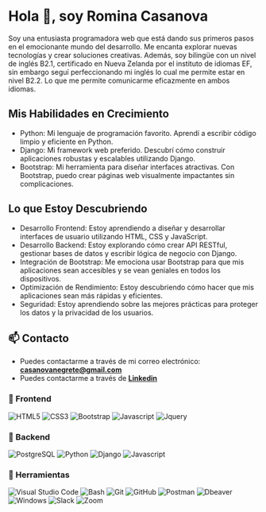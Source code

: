 # Hola 👋, soy Romina Casanova

Soy una entusiasta programadora web que está dando sus primeros pasos en el emocionante mundo del desarrollo. Me encanta explorar nuevas tecnologías y crear soluciones creativas. Además, soy bilingüe con un nivel de inglés B2.1, certificado en Nueva Zelanda por el instituto de idiomas EF, sin embargo seguí perfeccionando mi inglés lo cual me permite estar en nivel B2.2. Lo que me permite comunicarme eficazmente en ambos idiomas.

## Mis Habilidades en Crecimiento
- Python: Mi lenguaje de programación favorito. Aprendí a escribir código limpio y eficiente en Python.
- Django: Mi framework web preferido. Descubrí cómo construir aplicaciones robustas y escalables utilizando Django.
- Bootstrap: Mi herramienta para diseñar interfaces atractivas. Con Bootstrap, puedo crear páginas web visualmente impactantes sin complicaciones.

## Lo que Estoy Descubriendo
- Desarrollo Frontend: Estoy aprendiendo a diseñar y desarrollar interfaces de usuario utilizando HTML, CSS y JavaScript.
- Desarrollo Backend: Estoy explorando cómo crear API RESTful, gestionar bases de datos y escribir lógica de negocio con Django.
- Integración de Bootstrap: Me emociona usar Bootstrap para que mis aplicaciones sean accesibles y se vean geniales en todos los dispositivos.
- Optimización de Rendimiento: Estoy descubriendo cómo hacer que mis aplicaciones sean más rápidas y eficientes.
- Seguridad: Estoy aprendiendo sobre las mejores prácticas para proteger los datos y la privacidad de los usuarios.

## 📫 Contacto

- Puedes contactarme a través de mi correo electrónico: **<casanovanegrete@gmail.com>**
- Puedes contactarme a través de **[Linkedin](https://www.linkedin.com/in/rjcasanova/)**

### 🎨 Frontend

![HTML5](https://img.shields.io/badge/HTML5-E34F26?style=for-the-badge&logo=html5&logoColor=white) ![CSS3](https://img.shields.io/badge/CSS3-1572B6?style=for-the-badge&logo=css3&logoColor=white) ![Bootstrap](https://img.shields.io/badge/Bootstrap-563D7C?style=for-the-badge&logo=bootstrap&logoColor=white) ![Javascript](https://img.shields.io/badge/Javascript-323330?style=for-the-badge&logo=javascript&logoColor=F7DF1E) ![Jquery](https://img.shields.io/badge/jQuery-0769AD?style=for-the-badge&logo=jquery&logoColor=white)

### 🔨 Backend

![PostgreSQL](https://img.shields.io/badge/PostgreSQL-316192?style=for-the-badge&logo=postgresql&logoColor=white)
![Python](https://img.shields.io/badge/Python-3776AB?style=for-the-badge&logo=python&logoColor=white) 
![Django](https://img.shields.io/badge/Django-092E20?style=for-the-badge&logo=django&logoColor=white) 
![Javascript](https://img.shields.io/badge/Javascript-323330?style=for-the-badge&logo=javascript&logoColor=F7DF1E) 

### 📎 Herramientas

![Visual Studio Code](https://img.shields.io/badge/Visual%20Studio%20Code-007ACC?style=for-the-badge&logo=visual-studio-code&logoColor=white) 
![Bash](https://img.shields.io/badge/Bash-121011?style=for-the-badge&logo=gnu-bash&logoColor=white) 
![Git](https://img.shields.io/badge/git-%23F05033.svg?style=for-the-badge&logo=git&logoColor=white) 
![GitHub](https://img.shields.io/badge/github-%23121011.svg?style=for-the-badge&logo=github&logoColor=white) 
![Postman](https://img.shields.io/badge/Postman-FF6C37?style=for-the-badge&logo=postman&logoColor=white) 
![Dbeaver](https://img.shields.io/badge/DBeaver-EE0000?style=for-the-badge&logo=dbeaver&logoColor=white) 
![Windows](https://img.shields.io/badge/Windows-0078D6?style=for-the-badge&logo=windows&logoColor=white) 
![Slack](https://img.shields.io/badge/Slack-4A154B?style=for-the-badge&logo=slack&logoColor=white) 
![Zoom](https://img.shields.io/badge/Zoom-2D8CFF?style=for-the-badge&logo=zoom&logoColor=white)
